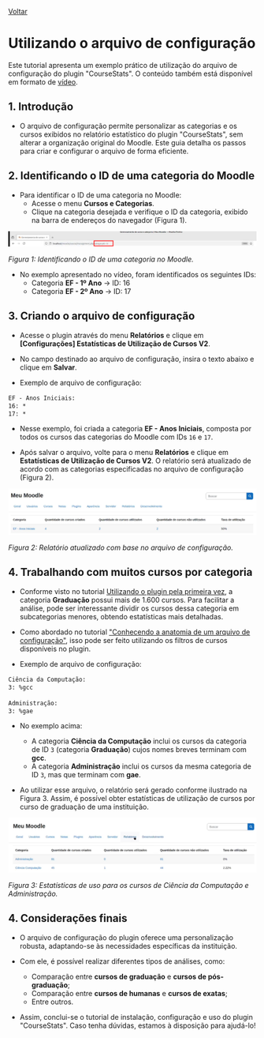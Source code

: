 [Voltar](../README.md)

# Utilizando o arquivo de configuração

Este tutorial apresenta um exemplo prático de utilização do arquivo de configuração do plugin "CourseStats". O conteúdo também está disponível em formato de [vídeo](https://www.youtube.com/watch?v=db7qCcLRKmI).

## 1. Introdução
- O arquivo de configuração permite personalizar as categorias e os cursos exibidos no relatório estatístico do plugin "CourseStats", sem alterar a organização original do Moodle. Este guia detalha os passos para criar e configurar o arquivo de forma eficiente.

## 2. Identificando o ID de uma categoria do Moodle
- Para identificar o ID de uma categoria no Moodle:
    - Acesse o menu **Cursos e Categorias**.
    - Clique na categoria desejada e verifique o ID da categoria, exibido na barra de endereços do navegador (Figura 1).

![Identificando o ID de uma categoria no Moodle](../images/tut4-1.png)

*Figura 1: Identificando o ID de uma categoria no Moodle.*

- No exemplo apresentado no vídeo, foram identificados os seguintes IDs:
    - Categoria **EF - 1º Ano** → ID: 16
    - Categoria **EF - 2º Ano** → ID: 17

## 3. Criando o arquivo de configuração
- Acesse o plugin através do menu **Relatórios** e clique em **[Configurações] Estatísticas de Utilização de Cursos V2**.
- No campo destinado ao arquivo de configuração, insira o texto abaixo e clique em **Salvar**.

- Exemplo de arquivo de configuração:

```
EF - Anos Iniciais:
16: *
17: * 
```

- Nesse exemplo, foi criada a categoria **EF - Anos Iniciais**, composta por todos os cursos das categorias do Moodle com IDs `16` e `17`.

- Após salvar o arquivo, volte para o menu **Relatórios** e clique em **Estatísticas de Utilização de Cursos V2**. O relatório será atualizado de acordo com as categorias especificadas no arquivo de configuração (Figura 2).

![Relatório atualizado com base no arquivo de configuração](../images/tut4-2.png)

*Figura 2: Relatório atualizado com base no arquivo de configuração.*

## 4. Trabalhando com muitos cursos por categoria

- Conforme visto no tutorial [Utilizando o plugin pela primeira vez](first_usage.md), a categoria **Graduação** possui mais de 1.600 cursos. Para facilitar a análise, pode ser interessante dividir os cursos dessa categoria em subcategorias menores, obtendo estatísticas mais detalhadas.

- Como abordado no tutorial ["Conhecendo a anatomia de um arquivo de configuração"](config_file_explanation.md), isso pode ser feito utilizando os filtros de cursos disponíveis no plugin.

- Exemplo de arquivo de configuração:

```
Ciência da Computação:
3: %gcc

Administração:
3: %gae
```

- No exemplo acima:

    - A categoria **Ciência da Computação** inclui os cursos da categoria de ID `3` (categoria **Graduação**) cujos nomes breves terminam com **gcc**.
    - A categoria **Administração** inclui os cursos da mesma categoria de ID `3`, mas que terminam com **gae**.


- Ao utilizar esse arquivo, o relatório será gerado conforme ilustrado na Figura 3. Assim, é possível obter estatísticas de utilização de cursos por curso de graduação de uma instituição.

![Estatísticas de uso para os cursos de Ciência da Computação e Administração](../images/tut4-3.png)

*Figura 3: Estatísticas de uso para os cursos de Ciência da Computação e Administração.*


## 4. Considerações finais

- O arquivo de configuração do plugin oferece uma personalização robusta, adaptando-se às necessidades específicas da instituição.

- Com ele, é possível realizar diferentes tipos de análises, como:
    - Comparação entre **cursos de graduação** e **cursos de pós-graduação**;
    - Comparação entre **cursos de humanas** e **cursos de exatas**;
    - Entre outros.

- Assim, conclui-se o tutorial de instalação, configuração e uso do plugin "CourseStats". Caso tenha dúvidas, estamos à disposição para ajudá-lo!